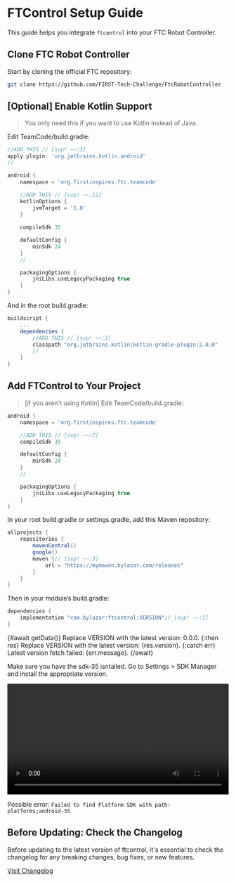 <script>
  async function getData() {
    try {
      const response = await fetch("https://mymaven.bylazar.com/api/maven/latest/version/releases/com/bylazar/ftcontrol");
      if (!response.ok) throw new Error("Failed to fetch");
      const text = await response.json();
      return text;
    } catch (err) {
      throw err;
    }
  }
</script>

# FTControl Setup Guide
This guide helps you integrate `ftcontrol` into your FTC Robot Controller.

## Clone FTC Robot Controller
Start by cloning the official FTC repository:

```bash
git clone https://github.com/FIRST-Tech-Challenge/FtcRobotController
```

## [Optional] Enable Kotlin Support

> You only need this if you want to use Kotlin instead of Java.

Edit TeamCode/build.gradle:

```groovy title="build.gradle"
//ADD THIS // [svp! ~~:3]
apply plugin: 'org.jetbrains.kotlin.android'
//

android {
    namespace = 'org.firstinspires.ftc.teamcode'

    //ADD THIS // [svp! ~~:11]
    kotlinOptions {
        jvmTarget = '1.8'
    }
    
    compileSdk 35

    defaultConfig {
        minSdk 24
    }
    //

    packagingOptions {
        jniLibs.useLegacyPackaging true
    }
}
```

And in the root build.gradle:

```groovy title="build.gradle"
buildscript {
    ...
    dependencies {
        //ADD THIS // [svp! ~~:3]
        classpath "org.jetbrains.kotlin:kotlin-gradle-plugin:2.0.0"
        //
    }
}
```

## Add FTControl to Your Project

> [if you aren't using Kotlin] Edit TeamCode/build.gradle:

```groovy title="build.gradle"
android {
    namespace = 'org.firstinspires.ftc.teamcode'

    //ADD THIS // [svp! ~~:7]
    compileSdk 35

    defaultConfig {
        minSdk 24
    }
    //

    packagingOptions {
        jniLibs.useLegacyPackaging true
    }
}
```

In your root build.gradle or settings.gradle, add this Maven repository:

```groovy title="build.gradle"
allprojects {
    repositories {
        mavenCentral()
        google()
        maven {// [svp! ~~:3]
            url = "https://mymaven.bylazar.com/releases"
        }
    }
}
```

Then in your module’s build.gradle:

```groovy title="build.gradle"
dependencies {
    implementation "com.bylazar:ftcontrol:VERSION"// [svp! ~~:1]
}
```

{#await getData()}
    Replace VERSION with the latest version: 0.0.0.
{:then res}
    Replace VERSION with the latest version: {res.version}.
{:catch err}
    Latest version fetch failed: {err.message}.
{/await}

Make sure you have the sdk-35 isntalled. Go to Settings > SDK Manager and install the appropriate version.

<video width="100%" controls>
  <source src="/docs/sdk.mp4" type="video/mp4">
  Your browser does not support the video tag.
</video>

Possible error: `Failed to find Platform SDK with path: platforms;android-35`

## Before Updating: Check the Changelog

Before updating to the latest version of ftcontrol, it's essential to check the changelog for any breaking changes, bug fixes, or new features.

[Visit Changelog](/docs/changelog)